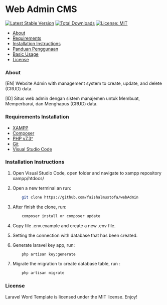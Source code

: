 # Web Admin CMS

[![Latest Stable Version](https://poser.pugx.org/novay/laravel-word-template/v/stable)](https://packagist.org/packages/novay/laravel-word-template)
[![Total Downloads](https://poser.pugx.org/novay/laravel-word-template/downloads)](https://packagist.org/packages/novay/laravel-word-template)
[![License: MIT](https://img.shields.io/badge/License-MIT-yellow.svg)](https://opensource.org/licenses/MIT)

- [About](#about)
- [Requirements](#requirements)
- [Installation Instructions](#installation-instructions)
- [Panduan Penggunaan](#penggunaan)
- [Basic Usage](#usage)
- [License](#license)

### About

[EN] Website Admin with management system to create, update, and delete (CRUD) data.

[ID] Situs web admin dengan sistem manajemen untuk Membuat, Memperbarui, dan Menghapus (CRUD) data.

### Requirements Installation
* [XAMPP](https://www.apachefriends.org/download.html)
* [Composer](https://getcomposer.org/doc/00-intro.md#installation-linux-unix-macos)
* [PHP v7.3^](https://www.php.net/manual/en/install.macosx.packages.php)
* [Git](https://www.atlassian.com/git/tutorials/install-git)
* [Visual Studio Code](https://code.visualstudio.com/download)

### Installation Instructions
1. Open Visual Studio Code, open folder and navigate to xampp repository xampp/htdocs/
2. Open a new terminal an run:
    ```bash
        git clone https://github.com/faishalmustofa/webAdmin
    ```
3. After finish the clone, run:

    ```bash
        composer install or composer update
    ```

4. Copy file .env.example and create a new .env file.
5. Setting the connection with database that has been created.
6. Generate laravel key app, run:

    ```bash
        php artisan key:generate
    ```

6. Migrate the migration to create database table, run :
    
    ```bash
        php artisan migrate
    ```

### License
Laravel Word Template is licensed under the MIT license. Enjoy!
